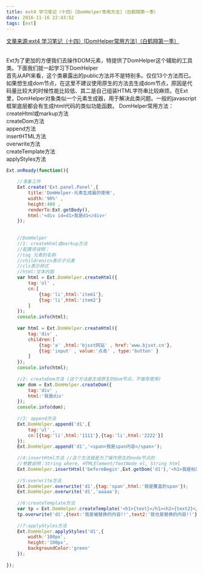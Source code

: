 ```yaml
---
title: ext4 学习笔记（十四）[DomHelper常用方法]（白鹤翔第一季）
date: 2016-11-16 22:43:52
tags: [ext]
---
```

[文章来源:ext4 学习笔记（十四）[DomHelper常用方法]（白鹤翔第一季）](http://blog.csdn.net/u011229848/article/details/53192709)


<br/>Ext为了更加的方便我们去操作DOM元素，特提供了DomHelper这个辅助的工具类。下面我们就一起学习下DomHelper
<br/>首先从API来看，这个类暴露出的public方法并不是特别多。仅仅13个方法而已。如果想生成dom节点，在这里不建议使用原生的方法去生成dom节点，原因是代码量比较大的时候性能比较低、其二是自己组装HTML字符串比较麻烦。在Ext里，DomHelper对象类似一个元素生成器，用于解决此类问题。一般的javascript框架底层都会有生成html代码的类似功能函数。
DomHelper常用方法：
<br/>createHtml或markup方法<br/>createDom方法<br/>append方法<br/>insertHTML方法<br/>overwrite方法<br/>createTemplate方法<br/>applyStyles方法
<!--more-->
```javascript
Ext.onReady(function(){

	//准备工作
	Ext.create('Ext.panel.Panel',{
		title:'DomHelper-元素生成器的使用',
		width:'90%' , 
		height:400 ,
		renderTo:Ext.getBody(),
		html:'<div id=d1>我是d1</div>'
	});
	
	
	//DomHelper
	//1: createHtml或markup方法
	//配置项说明：
	//tag 元素的名称  
	//children/cn表示子元素 
	//cls表示样式  
  	//html:文本内容
  	var html = Ext.DomHelper.createHtml({
  		tag:'ol' ,
  		cn:[
  			{tag:'li',html:'item1'},
  			{tag:'li',html:'item2'}
  		]
  	});
  	console.info(html);
  
  	var html = Ext.DomHelper.createHtml({
  		tag:'div' , 
  		children:[
  			{tag:'a' ,html:'bjsxt网站' , href:'www.bjsxt.cn'},
  			{tag:'input' , value:'点击' , type:'button' }
  		]
  	});
  	console.info(html);
  
  	//2: createDom方法 (这个方法是生成原生的dom节点，不推荐使用)
  	var dom = Ext.DomHelper.createDom({
  		tag:'div' ,
  		html:'我是div'
  	});
  	console.info(dom);
  
  	//3: append方法
  	Ext.DomHelper.append('d1',{
  		tag:'ul' , 
  		cn:[{tag:'li',html:'1111'},{tag:'li',html:'2222'}]
  	});
  	Ext.DomHelper.append('d1','<span>我是span内容</span>');
  
  	//4:insertHtml方法 //这个方法就是为了操作原生的node节点的
  	//参数说明：String where, HTMLElement/TextNode el, String html
  	Ext.DomHelper.insertHtml('beforeBegin',Ext.getDom('d1'),'<h1>我是标题!!</h1>')
  
  	//5:overwrite方法
  	Ext.DomHelper.overwrite('d1',{tag:'span',html:'我是覆盖的span'});
  	Ext.DomHelper.overwrite('d1','aaaaa');
  
  	//6:createTemplate方法
  	var tp = Ext.DomHelper.createTemplate('<h1>{text}</h1><h2>{text2}</h2>'); //return Ext.Template
  	tp.overwrite('d1',{text:'我是被替换的内容!!',text2:'我也是替换的内容!!'});
  
  	//7:applyStyles方法	
  	Ext.DomHelper.applyStyles('d1',{
  		width:'100px',
  		height:'100px',
  		backgroundColor:'green'
  	});
	
});
```